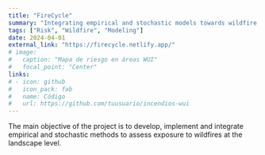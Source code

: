 ```yaml
---
title: "FireCycle"
summary: "Integrating empirical and stochastic models towards wildfire risk mitigation"
tags: ["Risk", "Wildfire", "Modeling"]
date: 2024-04-01
external_link: "https://firecycle.netlify.app/"
# image:
#   caption: "Mapa de riesgo en áreas WUI"
#   focal_point: "Center"
links:
# - icon: github
#   icon_pack: fab
#   name: Código
#   url: https://github.com/tuusuario/incendios-wui
---
```


The main objective of the project is to develop, implement and integrate empirical and stochastic methods to assess exposure to wildfires at the landscape level. 
